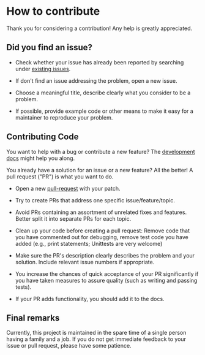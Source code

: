# How to contribute

Thank you for considering a contribution! Any help is greatly appreciated.


## Did you find an issue?

* Check whether your issue has already been reported by searching under
  [existing issues](https://github.com/adrianschlatter/ppf.sample/issues).

* If don't find an issue addressing the problem, open a new issue.

* Choose a meaningful title, describe clearly what you consider to be a
  problem.

* If possible, provide example code or other means to make it easy for a
  maintainer to reproduce your problem.


## Contributing Code

You want to help with a bug or contribute a new feature? The [development
docs](./dev/DEV_DOCS.md) might help you along.

You already have a solution for an issue or a new feature? All the better! A
pull request ("PR") is what you want to do.

* Open a new
  [pull-request](https://github.com/adrianschlatter/ppf.sample/pulls) with your
  patch.

* Try to create PRs that address one specific issue/feature/topic.

* Avoid PRs containing an assortment of unrelated fixes and features. Better
  split it into separate PRs for each topic.

* Clean up your code before creating a pull request: Remove code that you have
  commented out for debugging, remove test code you have added (e.g., print
  statements; Unittests are very welcome)

* Make sure the PR's description clearly describes the problem and your
  solution. Include relevant issue numbers if appropriate.

* You increase the chances of quick acceptance of your PR significantly if you
  have taken measures to assure quality (such as writing and passing tests).

* If your PR adds functionality, you should add it to the docs.


## Final remarks

Currently, this project is maintained in the spare time of a single person
having a family and a job. If you do not get immediate feedback to your issue
or pull request, please have some patience.
